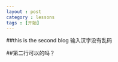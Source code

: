 ```yaml
---
layout : post
category : lessons
tags : [开始]
---
```


##this is the second blog 输入汉字没有乱码

##第二行可以的吗？
